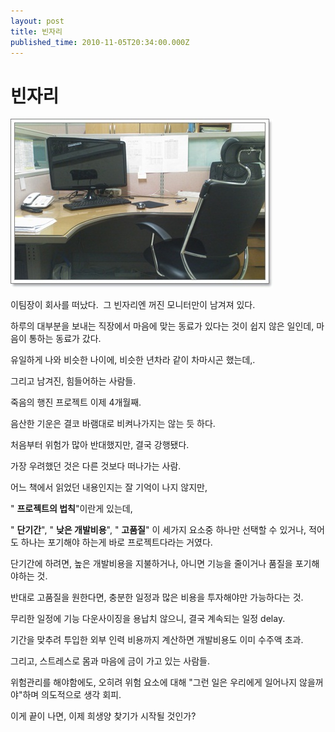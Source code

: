 ```yaml
---
layout: post
title: 빈자리
published_time: 2010-11-05T20:34:00.000Z
---
```


# 빈자리


![](../pds/201011/03/80/a0109780_4cd0c7ff45085.jpg)

이팀장이 회사를 떠났다.  그 빈자리엔 꺼진 모니터만이 남겨져 있다.

하루의 대부분을 보내는 직장에서 마음에 맞는 동료가 있다는 것이 쉽지 않은 일인데, 마음이 통하는 동료가 갔다.

유일하게 나와 비슷한 나이에, 비슷한 년차라 같이 차마시곤 했는데,.

그리고 남겨진, 힘들어하는 사람들.

죽음의 행진 프로젝트 이제 4개월째.

음산한 기운은 결코 바램대로 비켜나가지는 않는 듯 하다.

처음부터 위험가 많아 반대했지만, 결국 강행됐다.

가장 우려했던 것은 다른 것보다 떠나가는 사람.

어느 책에서 읽었던 내용인지는 잘 기억이 나지 않지만,

" **프로젝트의 법칙**"이란게 있는데,

" **단기간**", " **낮은 개발비용**", " **고품질**" 이 세가지 요소중 하나만 선택할 수 있거나, 적어도 하나는 포기해야 하는게 바로 프로젝트다라는 거였다.

단기간에 하려면, 높은 개발비용을 지불하거나, 아니면 기능을 줄이거나 품질을 포기해야하는 것.

반대로 고품질을 원한다면, 충분한 일정과 많은 비용을 투자해야만 가능하다는 것.

무리한 일정에 기능 다운사이징을 용납치 않으니, 결국 계속되는 일정 delay.

기간을 맞추려 투입한 외부 인력 비용까지 계산하면 개발비용도 이미 수주액 초과.

그리고, 스트레스로 몸과 마음에 금이 가고 있는 사람들.

위험관리를 해야함에도, 오히려 위험 요소에 대해 "그런 일은 우리에게 일어나지 않을꺼야"하며 의도적으로 생각 회피.

이게 끝이 나면, 이제 희생양 찾기가 시작될 것인가?

